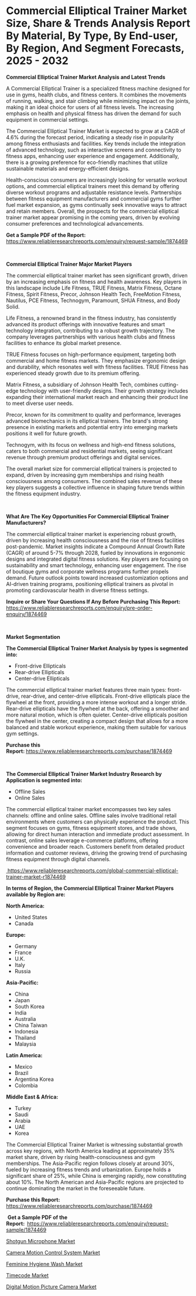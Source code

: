 <p><h1>Commercial Elliptical Trainer Market Size, Share & Trends Analysis Report By Material, By Type, By End-user, By Region, And Segment Forecasts, 2025 - 2032</h1></p><p><strong>Commercial Elliptical Trainer Market Analysis and Latest Trends</strong></p>
<p><p>A Commercial Elliptical Trainer is a specialized fitness machine designed for use in gyms, health clubs, and fitness centers. It combines the movements of running, walking, and stair climbing while minimizing impact on the joints, making it an ideal choice for users of all fitness levels. The increasing emphasis on health and physical fitness has driven the demand for such equipment in commercial settings.</p><p>The Commercial Elliptical Trainer Market is expected to grow at a CAGR of 4.6% during the forecast period, indicating a steady rise in popularity among fitness enthusiasts and facilities. Key trends include the integration of advanced technology, such as interactive screens and connectivity to fitness apps, enhancing user experience and engagement. Additionally, there is a growing preference for eco-friendly machines that utilize sustainable materials and energy-efficient designs.</p><p>Health-conscious consumers are increasingly looking for versatile workout options, and commercial elliptical trainers meet this demand by offering diverse workout programs and adjustable resistance levels. Partnerships between fitness equipment manufacturers and commercial gyms further fuel market expansion, as gyms continually seek innovative ways to attract and retain members. Overall, the prospects for the commercial elliptical trainer market appear promising in the coming years, driven by evolving consumer preferences and technological advancements.</p></p>
<p><strong>Get a Sample PDF of the Report:&nbsp;</strong> <a href="https://www.reliableresearchreports.com/enquiry/request-sample/1874469?utm_campaign=37&utm_medium=2&utm_source=Github&utm_content=ia&utm_term=07022025&utm_id=commercial-elliptical-trainer">https://www.reliableresearchreports.com/enquiry/request-sample/1874469</a></p>
<p>&nbsp;</p>
<p><strong>Commercial Elliptical Trainer Major Market Players</strong></p>
<p><p>The commercial elliptical trainer market has seen significant growth, driven by an increasing emphasis on fitness and health awareness. Key players in this landscape include Life Fitness, TRUE Fitness, Matrix Fitness, Octane Fitness, Spirit Fitness, Precor, Johnson Health Tech, FreeMotion Fitness, Nautilus, PCE Fitness, Technogym, Paramount, SHUA Fitness, and Body Solid.</p><p>Life Fitness, a renowned brand in the fitness industry, has consistently advanced its product offerings with innovative features and smart technology integration, contributing to a robust growth trajectory. The company leverages partnerships with various health clubs and fitness facilities to enhance its global market presence.</p><p>TRUE Fitness focuses on high-performance equipment, targeting both commercial and home fitness markets. They emphasize ergonomic design and durability, which resonates well with fitness facilities. TRUE Fitness has experienced steady growth due to its premium offering.</p><p>Matrix Fitness, a subsidiary of Johnson Health Tech, combines cutting-edge technology with user-friendly designs. Their growth strategy includes expanding their international market reach and enhancing their product line to meet diverse user needs.</p><p>Precor, known for its commitment to quality and performance, leverages advanced biomechanics in its elliptical trainers. The brand's strong presence in existing markets and potential entry into emerging markets positions it well for future growth.</p><p>Technogym, with its focus on wellness and high-end fitness solutions, caters to both commercial and residential markets, seeing significant revenue through premium product offerings and digital services.</p><p>The overall market size for commercial elliptical trainers is projected to expand, driven by increasing gym memberships and rising health consciousness among consumers. The combined sales revenue of these key players suggests a collective influence in shaping future trends within the fitness equipment industry.</p></p>
<p>&nbsp;</p>
<p><strong>What Are The Key Opportunities For Commercial Elliptical Trainer Manufacturers?</strong></p>
<p><p>The commercial elliptical trainer market is experiencing robust growth, driven by increasing health consciousness and the rise of fitness facilities post-pandemic. Market insights indicate a Compound Annual Growth Rate (CAGR) of around 5-7% through 2028, fueled by innovations in ergonomic designs and integrated digital fitness solutions. Key players are focusing on sustainability and smart technology, enhancing user engagement. The rise of boutique gyms and corporate wellness programs further propels demand. Future outlook points toward increased customization options and AI-driven training programs, positioning elliptical trainers as pivotal in promoting cardiovascular health in diverse fitness settings.</p></p>
<p><strong>Inquire or Share Your Questions If Any Before Purchasing This Report:</strong> <a href="https://www.reliableresearchreports.com/enquiry/pre-order-enquiry/1874469?utm_campaign=37&utm_medium=2&utm_source=Github&utm_content=ia&utm_term=07022025&utm_id=commercial-elliptical-trainer">https://www.reliableresearchreports.com/enquiry/pre-order-enquiry/1874469</a></p>
<p>&nbsp;</p>
<p><strong>Market Segmentation</strong></p>
<p><strong>The Commercial Elliptical Trainer Market Analysis by types is segmented into:</strong></p>
<p><ul><li>Front-drive Ellipticals</li><li>Rear-drive Ellipticals</li><li>Center-drive Ellipticals</li></ul></p>
<p><p>The commercial elliptical trainer market features three main types: front-drive, rear-drive, and center-drive ellipticals. Front-drive ellipticals place the flywheel at the front, providing a more intense workout and a longer stride. Rear-drive ellipticals have the flywheel at the back, offering a smoother and more natural motion, which is often quieter. Center-drive ellipticals position the flywheel in the center, creating a compact design that allows for a more balanced and stable workout experience, making them suitable for various gym settings.</p></p>
<p><strong>Purchase this Report:&nbsp;</strong><a href="https://www.reliableresearchreports.com/purchase/1874469?utm_campaign=37&utm_medium=2&utm_source=Github&utm_content=ia&utm_term=07022025&utm_id=commercial-elliptical-trainer">https://www.reliableresearchreports.com/purchase/1874469</a></p>
<p>&nbsp;</p>
<p><strong>The Commercial Elliptical Trainer Market Industry Research by Application is segmented into:</strong></p>
<p><ul><li>Offline Sales</li><li>Online Sales</li></ul></p>
<p><p>The commercial elliptical trainer market encompasses two key sales channels: offline and online sales. Offline sales involve traditional retail environments where customers can physically experience the product. This segment focuses on gyms, fitness equipment stores, and trade shows, allowing for direct human interaction and immediate product assessment. In contrast, online sales leverage e-commerce platforms, offering convenience and broader reach. Customers benefit from detailed product information and customer reviews, driving the growing trend of purchasing fitness equipment through digital channels.</p></p>
<p><a href="https://www.reliableresearchreports.com/global-commercial-elliptical-trainer-market-r1874469?utm_campaign=37&utm_medium=2&utm_source=Github&utm_content=ia&utm_term=07022025&utm_id=commercial-elliptical-trainer">&nbsp;https://www.reliableresearchreports.com/global-commercial-elliptical-trainer-market-r1874469</a></p>
<p><strong>In terms of Region, the Commercial Elliptical Trainer Market Players available by Region are:</strong></p>
<p>
    <p> <strong> North America: </strong>
        <ul>
            <li>United States</li>
            <li>Canada</li>
        </ul>
        </p> 
    <p> <strong> Europe: </strong>
        <ul>
            <li>Germany</li>
            <li>France</li>
            <li>U.K.</li>
            <li>Italy</li>
            <li>Russia</li>
        </ul>
        </p> 
    <p> <strong> Asia-Pacific: </strong>
        <ul>
            <li>China</li>
            <li>Japan</li>
            <li>South Korea</li>
            <li>India</li>
            <li>Australia</li>
            <li>China Taiwan</li>
            <li>Indonesia</li>
            <li>Thailand</li>
            <li>Malaysia</li>
        </ul>
        </p> 
    <p> <strong> Latin America: </strong>
        <ul>
            <li>Mexico</li>
            <li>Brazil</li>
            <li>Argentina Korea</li>
            <li>Colombia</li>
        </ul>
        </p> 
    <p> <strong> Middle East & Africa: </strong>
        <ul>
            <li>Turkey</li>
            <li>Saudi</li>
            <li>Arabia</li>
            <li>UAE</li>
            <li>Korea</li>
        </ul>
    </p>
    </p>
<p><p>The Commercial Elliptical Trainer Market is witnessing substantial growth across key regions, with North America leading at approximately 35% market share, driven by rising health-consciousness and gym memberships. The Asia-Pacific region follows closely at around 30%, fueled by increasing fitness trends and urbanization. Europe holds a significant share of 25%, while China is emerging rapidly, now constituting about 10%. The North American and Asia-Pacific regions are projected to continue dominating the market in the foreseeable future.</p></p>
<p><strong>Purchase this Report: </strong><a href="https://www.reliableresearchreports.com/purchase/1874469?utm_campaign=37&utm_medium=2&utm_source=Github&utm_content=ia&utm_term=07022025&utm_id=commercial-elliptical-trainer">https://www.reliableresearchreports.com/purchase/1874469</a></p>
<p>&nbsp;<strong>Get a Sample PDF of the Report:&nbsp;&nbsp;</strong><a href="https://www.reliableresearchreports.com/enquiry/request-sample/1874469?utm_campaign=37&utm_medium=2&utm_source=Github&utm_content=ia&utm_term=07022025&utm_id=commercial-elliptical-trainer">https://www.reliableresearchreports.com/enquiry/request-sample/1874469</a></p>
<p><strong></strong></p>
<p><p><a href="https://github.com/namaqbagels64/Market-Research-Report-List-1/blob/main/shotgun-microphone-market.md?utm_campaign=37&utm_medium=2&utm_source=Github&utm_content=ia&utm_term=07022025&utm_id=commercial-elliptical-trainer">Shotgun Microphone Market</a></p><p><a href="https://github.com/nabadeneme/Market-Research-Report-List-1/blob/main/camera-motion-control-system-market.md?utm_campaign=37&utm_medium=2&utm_source=Github&utm_content=ia&utm_term=07022025&utm_id=commercial-elliptical-trainer">Camera Motion Control System Market</a></p><p><a href="https://github.com/ngozudapshi/Market-Research-Report-List-1/blob/main/feminine-hygiene-wash-market.md?utm_campaign=37&utm_medium=2&utm_source=Github&utm_content=ia&utm_term=07022025&utm_id=commercial-elliptical-trainer">Feminine Hygiene Wash Market</a></p><p><a href="https://github.com/vitrilaoire/Market-Research-Report-List-1/blob/main/timecode-market.md?utm_campaign=37&utm_medium=2&utm_source=Github&utm_content=ia&utm_term=07022025&utm_id=commercial-elliptical-trainer">Timecode Market</a></p><p><a href="https://github.com/ramraomeyie/Market-Research-Report-List-1/blob/main/digital-motion-picture-camera-market.md?utm_campaign=37&utm_medium=2&utm_source=Github&utm_content=ia&utm_term=07022025&utm_id=commercial-elliptical-trainer">Digital Motion Picture Camera Market</a></p></p>